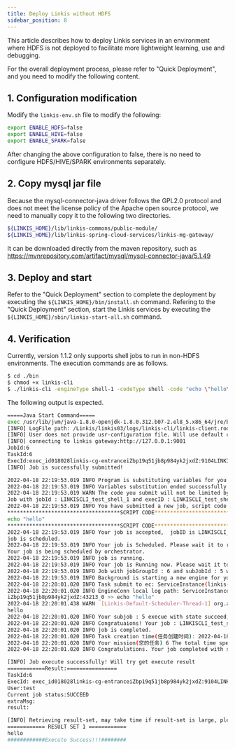 ```yaml
---
title: Deploy Linkis without HDFS
sidebar_position: 8
---
```


This article describes how to deploy Linkis services in an environment where HDFS is not deployed to facilitate more lightweight learning, use and debugging.

For the overall deployment process, please refer to "Quick Deployment", and you need to modify the following content.

## 1. Configuration modification
Modify the `linkis-env.sh` file to modify the following:
```bash
export ENABLE_HDFS=false
export ENABLE_HIVE=false
export ENABLE_SPARK=false
```

After changing the above configuration to false, there is no need to configure HDFS/HIVE/SPARK environments separately.

## 2. Copy mysql jar file
Because the mysql-connector-java driver follows the GPL2.0 protocol and does not meet the license policy of the Apache open source protocol, we need to manually copy it to the following two directories.
```bash
${LINKIS_HOME}/lib/linkis-commons/public-module/
${LINKIS_HOME}/lib/linkis-spring-cloud-services/linkis-mg-gateway/
```

It can be downloaded directly from the maven repository, such as https://mvnrepository.com/artifact/mysql/mysql-connector-java/5.1.49

## 3. Deploy and start
Refer to the "Quick Deployment" section to complete the deployment by executing the `${LINKIS_HOME}/bin/install.sh` command.
Refering to the "Quick Deployment" section, start the Linkis services by executing the `${LINKIS_HOME}/sbin/linkis-start-all.sh` command.


## 4. Verification
Currently, version 1.1.2 only supports shell jobs to run in non-HDFS environments. The execution commands are as follows.

```bash
$ cd ./bin
$ chmod +x linkis-cli
$ ./linkis-cli -engineType shell-1 -codeType shell -code "echo \"hello\" "  -submitUser <submitUser> -proxyUser <proxyUser>
```

The following output is expected.
```bash
=====Java Start Command=====
exec /usr/lib/jvm/java-1.8.0-openjdk-1.8.0.312.b07-2.el8_5.x86_64/jre/bin/java -server -Xms32m -Xmx2048m -XX:+HeapDumpOnOutOfMemoryError -XX:HeapDumpPath=/Linkis/linkis03/logs/linkis-cli -XX:ErrorFile=/Linkis/linkis03/logs/linkis-cli/ps_err_pid%p.log -XX:+UseConcMarkSweepGC -XX:CMSInitiatingOccupancyFraction=80 -XX:+DisableExplicitGC    -classpath /Linkis/linkis03/conf/linkis-cli:/Linkis/linkis03/lib/linkis-computation-governance/linkis-client/linkis-cli/*:/Linkis/linkis03/lib/linkis-commons/public-module/*: -Dconf.root=/Linkis/linkis03/conf/linkis-cli -Dconf.file=linkis-cli.properties -Dlog.path=/Linkis/linkis03/logs/linkis-cli -Dlog.file=linkis-client.root.log.20220418221952287912946  org.apache.linkis.cli.application.LinkisClientApplication '-engineType shell-1 -codeType shell -code echo "hello"  -submitUser test -proxyUser test'
[INFO] LogFile path: /Linkis/linkis03/logs/linkis-cli/linkis-client.root.log.20220418221952287912946
[INFO] User does not provide usr-configuration file. Will use default config
[INFO] connecting to linkis gateway:http://127.0.0.1:9001
JobId:6
TaskId:6
ExecId:exec_id018028linkis-cg-entranceiZbp19q51jb8p984yk2jxdZ:9104LINKISCLI_test_shell_1
[INFO] Job is successfully submitted!

2022-04-18 22:19:53.019 INFO Program is substituting variables for you
2022-04-18 22:19:53.019 INFO Variables substitution ended successfully
2022-04-18 22:19:53.019 WARN The code you submit will not be limited by the limit
Job with jobId : LINKISCLI_test_shell_1 and execID : LINKISCLI_test_shell_1 submitted 
2022-04-18 22:19:53.019 INFO You have submitted a new job, script code (after variable substitution) is
************************************SCRIPT CODE************************************
echo "hello"
************************************SCRIPT CODE************************************
2022-04-18 22:19:53.019 INFO Your job is accepted,  jobID is LINKISCLI_test_shell_1 and jobReqId is 6 in ServiceInstance(linkis-cg-entrance, iZbp19q51jb8p984yk2jxdZ:9104). Please wait it to be scheduled
job is scheduled.
2022-04-18 22:19:53.019 INFO Your job is Scheduled. Please wait it to run.
Your job is being scheduled by orchestrator.
2022-04-18 22:19:53.019 INFO job is running.
2022-04-18 22:19:53.019 INFO Your job is Running now. Please wait it to complete.
2022-04-18 22:19:53.019 INFO Job with jobGroupId : 6 and subJobId : 5 was submitted to Orchestrator.
2022-04-18 22:19:53.019 INFO Background is starting a new engine for you,execId astJob_4_codeExec_4 mark id is mark_4, it may take several seconds, please wait
2022-04-18 22:20:01.020 INFO Task submit to ec: ServiceInstance(linkis-cg-engineconn, iZbp19q51jb8p984yk2jxdZ:43213) get engineConnExecId is: 1
2022-04-18 22:20:01.020 INFO EngineConn local log path: ServiceInstance(linkis-cg-engineconn, iZbp19q51jb8p984yk2jxdZ:43213) /appcom1/tmp/test/20220418/shell/cc21fbb5-3a33-471b-a565-8407ff8ebd80/logs
iZbp19q51jb8p984yk2jxdZ:43213_0 >> echo "hello"
2022-04-18 22:20:01.438 WARN  [Linkis-Default-Scheduler-Thread-1] org.apache.linkis.engineconn.computation.executor.hook.executor.ExecuteOnceHook 50 warn - execute once become effective, register lock listener
hello
2022-04-18 22:20:01.020 INFO Your subjob : 5 execue with state succeed, has 1 resultsets.
2022-04-18 22:20:01.020 INFO Congratuaions! Your job : LINKISCLI_test_shell_1 executed with status succeed and 0 results.
2022-04-18 22:20:01.020 INFO job is completed.
2022-04-18 22:20:01.020 INFO Task creation time(任务创建时间): 2022-04-18 22:19:53, Task scheduling time(任务调度时间): 2022-04-18 22:19:53, Task start time(任务开始时间): 2022-04-18 22: Mission end time(任务结束时间): 2022-04-18 22:20:01
2022-04-18 22:20:01.020 INFO Your mission(您的任务) 6 The total time spent is(总耗时时间为): 8.3 秒
2022-04-18 22:20:01.020 INFO Congratulations. Your job completed with status Success.

[INFO] Job execute successfully! Will try get execute result
============Result:================
TaskId:6
ExecId: exec_id018028linkis-cg-entranceiZbp19q51jb8p984yk2jxdZ:9104LINKISCLI_test_shell_1
User:test
Current job status:SUCCEED
extraMsg: 
result: 

[INFO] Retrieving result-set, may take time if result-set is large, please do not exit program.
============ RESULT SET 1 ============
hello   
############Execute Success!!!########
```